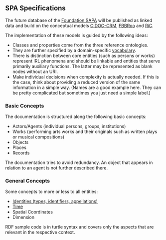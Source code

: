 ## SPA Specifications

The future database of the [Foundation SAPA](https://www.sapa.swiss "Swiss Archive of the Performing Arts") will be published as linked data and build on the conceptual models [CIDOC-CRM](http://www.cidoc-crm.org), [FBBRoo](https://www.ifla.org/publications/node/11240) and [RiC](https://en.wikipedia.org/wiki/Records_in_Contexts "Records in Context").

The implementation of these models is guided by the following ideas:

* Classes and properties come from the three reference ontologies.
* They are further specified by a domain-specific [vocabulary](https://sapa.github.io/spa-vocabulary/).
* There is distinction between core entities (such as persons or works) represent IRL phenomena and should be linkable and entities that serve primarily auxiliary functions. The latter may be represented as blank nodes without an URI.
* Make individual decisions when complexity is actually needed. If this is the case, think about providing a reduced version of the same information in a simple way. (Names are a good example here. They can be pretty complicated but sometimes you just need a simple label.)

### Basic Concepts

The documentation is structured along the following basic concepts:

* Actors/Agents (individual persons, groups, institutions)
* Works (performing arts works and their originals such as written plays or musical compositions)
* Objects
* Places
* Records

The documentation tries to avoid redundancy. An object that appears in relation to an agent is not further described there.

###  General Concepts

Some concepts to more or less to all entities:

* [Identities (types, identifiers, appellations)](identities/)
* [Time](time/)
* Spatial Coordinates
* Dimension

RDF sample code is in turtle syntax and covers only the aspects that are relevant in the respective context.